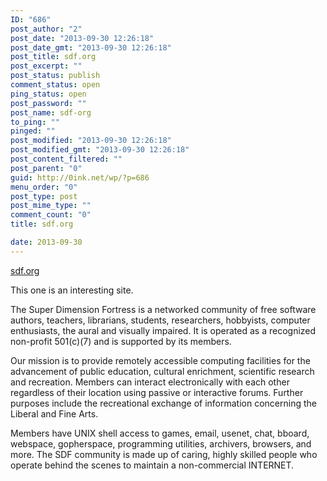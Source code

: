 ```yaml
---
ID: "686"
post_author: "2"
post_date: "2013-09-30 12:26:18"
post_date_gmt: "2013-09-30 12:26:18"
post_title: sdf.org
post_excerpt: ""
post_status: publish
comment_status: open
ping_status: open
post_password: ""
post_name: sdf-org
to_ping: ""
pinged: ""
post_modified: "2013-09-30 12:26:18"
post_modified_gmt: "2013-09-30 12:26:18"
post_content_filtered: ""
post_parent: "0"
guid: http://0ink.net/wp/?p=686
menu_order: "0"
post_type: post
post_mime_type: ""
comment_count: "0"
title: sdf.org

date: 2013-09-30
---
```


<a href="http://sdf.org/">sdf.org</a>

This one is an interesting site.

The Super Dimension Fortress is a networked community of free software authors, teachers, librarians, students, researchers, hobbyists, computer enthusiasts, the aural and visually impaired. It is operated as a recognized non-profit 501(c)(7) and is supported by its members.

Our mission is to provide remotely accessible computing facilities for the advancement of public education, cultural enrichment, scientific research and recreation. Members can interact electronically with each other regardless of their location using passive or interactive forums.  Further purposes include the recreational exchange of information
concerning the Liberal and Fine Arts.

Members have UNIX shell access to games, email, usenet, chat, bboard, webspace, gopherspace, programming utilities, archivers, browsers, and more. The SDF community is made up of caring, highly skilled people who operate behind the scenes to maintain a non-commercial INTERNET.

